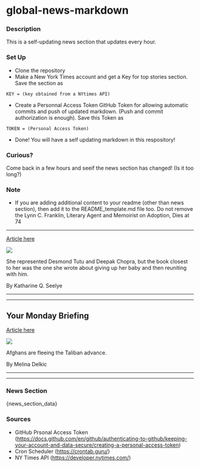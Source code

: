 # global-news-markdown

### Description 
This is a self-updating news section that updates every hour.

### Set Up 
* Clone the repository
* Make a New York Times account and get a Key for top stories section. Save the section as 
 ```
 KEY = (key obtained from a NYtimes API)
 ```
*  Create a Personnal Access Token GitHub Token for allowing automatic commits and push of updated markdown. (Push and commit authorization is enough). Save this Token as 
```
TOKEN = (Personal Access Token)
```
* Done! You will have a self updating markdown in this respository!

### Curious?
Come back in a few hours and seeif the news section has changed! (Is it too long?)

### Note
* If you are adding additional content to your readme (other than news section), then add it to the README_template.md file too. Do not remove the Lynn C. Franklin, Literary Agent and Memoirist on Adoption, Dies at 74
----------------------------------------------------------------------

[Article here](https://www.nytimes.com/2021/08/02/books/lynn-franklin-dead.html)

[![](https://static01.nyt.com/images/2021/08/03/obituaries/29Franklin1/29Franklin1-superJumbo.jpg)](https://www.nytimes.com/2021/08/02/books/lynn-franklin-dead.html)

She represented Desmond Tutu and Deepak Chopra, but the book closest to her was the one she wrote about giving up her baby and then reuniting with him.

By Katharine Q. Seelye

* * *

* * *

Your Monday Briefing
--------------------

[Article here](https://www.nytimes.com/2021/08/01/briefing/afghanistan-withdrawal-olympics-gymnastics-tunisia.html)

[![](https://static01.nyt.com/images/2021/07/31/world/02ambriefing-aus-nl-PROMO/02ambriefing-aus-nl-AFGHAN-superJumbo-v2.jpg)](https://www.nytimes.com/2021/08/01/briefing/afghanistan-withdrawal-olympics-gymnastics-tunisia.html)

Afghans are fleeing the Taliban advance.

By Melina Delkic

* * *

* * *

### News Section 
{news_section_data}


### Sources 
* GitHub Prsonal Access Token (https://docs.github.com/en/github/authenticating-to-github/keeping-your-account-and-data-secure/creating-a-personal-access-token)
* Cron Scheduler (https://crontab.guru/)
* NY Times API (https://developer.nytimes.com/)
